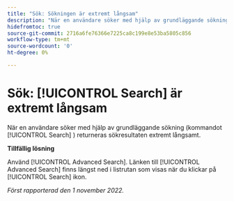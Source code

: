 ```yaml
---
title: "Sök: Sökningen är extremt långsam"
description: "När en användare söker med hjälp av grundläggande sökning (sökikonen) returneras sökresultaten extremt långsamt."
hidefromtoc: true
source-git-commit: 2716a6fe76366e7225ca8c199e8e53ba5805c856
workflow-type: tm+mt
source-wordcount: '0'
ht-degree: 0%

---
```



# Sök: [!UICONTROL Search] är extremt långsam

När en användare söker med hjälp av grundläggande sökning (kommandot [!UICONTROL Search] ) returneras sökresultaten extremt långsamt.

**Tillfällig lösning**

Använd [!UICONTROL Advanced Search]. Länken till [!UICONTROL Advanced Search] finns längst ned i listrutan som visas när du klickar på [!UICONTROL Search] ikon.

_Först rapporterad den 1 november 2022._

